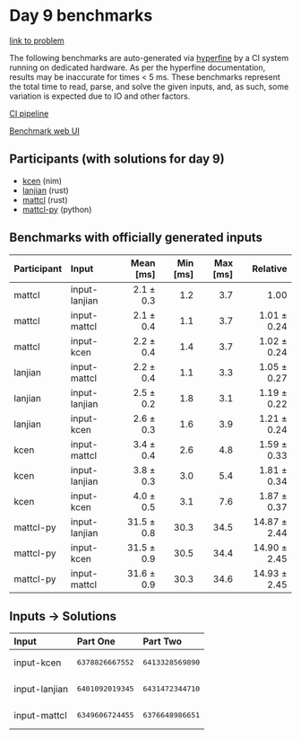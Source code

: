 # Day 9 benchmarks

[link to problem](https://adventofcode.com/2024/day/9)

The following benchmarks are auto-generated via
[hyperfine](https://github.com/sharkdp/hyperfine) by a CI system running on
dedicated hardware. As per the hyperfine documentation, results may be
inaccurate for times < 5 ms. These benchmarks represent the total time to read,
parse, and solve the given inputs, and, as such, some variation is expected due
to IO and other factors.

[CI pipeline](http://ci.papercode.net:8080/teams/main/pipelines/aoc2024)

[Benchmark web UI](https://aoc.ancalagon.black)


## Participants (with solutions for day 9)

- [kcen](https://github.com/kcen/aoc2024) (nim)
- [lanjian](https://github.com/lanjian/aoc-2024) (rust)
- [mattcl](https://github.com/mattcl/aoc2024) (rust)
- [mattcl-py](https://github.com/mattcl/aoc2024-py) (python)


## Benchmarks with officially generated inputs

| Participant | Input | Mean [ms] | Min [ms] | Max [ms] | Relative |
|:---|:---|---:|---:|---:|---:|
| mattcl | input-lanjian | 2.1 ± 0.3 | 1.2 | 3.7 | 1.00 |
| mattcl | input-mattcl | 2.1 ± 0.4 | 1.1 | 3.7 | 1.01 ± 0.24 |
| mattcl | input-kcen | 2.2 ± 0.4 | 1.4 | 3.7 | 1.02 ± 0.24 |
| lanjian | input-mattcl | 2.2 ± 0.4 | 1.1 | 3.3 | 1.05 ± 0.27 |
| lanjian | input-lanjian | 2.5 ± 0.2 | 1.8 | 3.1 | 1.19 ± 0.22 |
| lanjian | input-kcen | 2.6 ± 0.3 | 1.6 | 3.9 | 1.21 ± 0.24 |
| kcen | input-mattcl | 3.4 ± 0.4 | 2.6 | 4.8 | 1.59 ± 0.33 |
| kcen | input-lanjian | 3.8 ± 0.3 | 3.0 | 5.4 | 1.81 ± 0.34 |
| kcen | input-kcen | 4.0 ± 0.5 | 3.1 | 7.6 | 1.87 ± 0.37 |
| mattcl-py | input-lanjian | 31.5 ± 0.8 | 30.3 | 34.5 | 14.87 ± 2.44 |
| mattcl-py | input-kcen | 31.5 ± 0.9 | 30.5 | 34.4 | 14.90 ± 2.45 |
| mattcl-py | input-mattcl | 31.6 ± 0.9 | 30.3 | 34.6 | 14.93 ± 2.45 |


## Inputs -> Solutions

| Input | Part One | Part Two |
|:---|:---|:---|
|input-kcen|<pre>6378826667552</pre>|<pre>6413328569890</pre>|
|input-lanjian|<pre>6401092019345</pre>|<pre>6431472344710</pre>|
|input-mattcl|<pre>6349606724455</pre>|<pre>6376648986651</pre>|